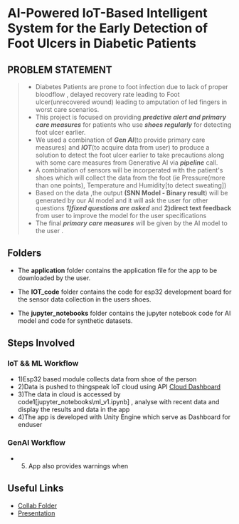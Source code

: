 # **AI-Powered IoT-Based Intelligent System for the Early Detection of Foot Ulcers in Diabetic Patients**
## PROBLEM STATEMENT 
> * Diabetes Patients are prone to foot infection due to lack of proper bloodflow , delayed recovery rate leading to Foot ulcer(unrecovered wound) leading to amputation of led fingers in worst care scenarios.
> * This project is focused on providing _**predctive alert and primary care measures**_ for patients who use _**shoes regularly**_ for detecting foot ulcer earlier. 
> * We used a combination of _**Gen AI**_(to provide primary care measures) and _**IOT**_(to acquire data from user) to produce a solution to detect the foot ulcer earlier to take precautions along with some care measures from Generative AI via _**pipeline**_ call.
> * A combination of sensors will be incorperated with the patient's shoes which will collect the data from the foot (ie Pressure(more than one points), Temperature and Humidity[to detect sweating])
> * Based on the data ,the output **(SNN Model - Binary result**) will be generated by our AI model and it will ask the user for other questions _**1)fixed questions are asked**_  and **2)direct text feedback** from user to improve the model for the user specifications
> * The final _**primary care measures**_ will be given by the AI model to the user .

## Folders

+ The **application** folder contains the application file for the app to be downloaded by the user.

+ The **IOT_code** folder contains the code for esp32 development board for the sensor data collection in the users shoes.

+ The **jupyter_notebooks** folder contains the jupyter notebook code for AI model and code for synthetic datasets.
## Steps Involved
### IoT && ML Workflow
* 1)Esp32 based module collects data from shoe of the person
* 2)Data is pushed to thingspeak IoT cloud using API [Cloud Dashboard](https://thingspeak.mathworks.com/channels/2683036)
* 3)The data in cloud is accessed by code1[jupyter_notebooks\ml_v1.ipynb] , analyse with recent data and display the results and data in the app
* 4)The app is developed with Unity Engine which serve as Dashboard for enduser
### GenAI Workflow
* 5) App also provides warnings when 
## Useful Links 
 * [Collab Folder](https://drive.google.com/drive/folders/112Qdr5gaD8mZ1U7n67ndsQetJe1yLnkT?usp=sharing)
 * [Presentation](https://1drv.ms/p/c/ec23c4583681336d/EdpRTcHZQOpDkg0qbM-UweUBKKeP-1CK0HOR1ckBj3KYKg?e=HFp02F)

